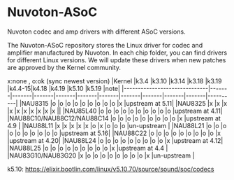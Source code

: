 # Nuvoton-ASoC
Nuvoton codec and amp drivers with different ASoC versions.

The Nuvoton-ASoC repository stores the Linux driver for codec and amplifier manufactured by Nuvoton. In each chip folder, you can find drivers for different Linux versions. We will update these drivers when new patches are approved by the Kernel community.

x:none , o:ok (sync newest version)
|Kernel                        |k3.4   |k3.10  |k3.14  |k3.18  |k3.19  |k4.4-15|k4.18  |k4.19  |k5.10  |k5.19  |note|
|------------------------------|-------|-------|-------|-------|-------|-------|-------|-------|-------|-------|----------|
|NAU8315                       |o      |o      |o      |o      |o      |o      |o      |o      |o      |x      |upstream at 5.11|
|NAU8325                       |x      |x      |x      |x      |x      |x      |x      |x      |x      |x      ||
|NAU85L40                      |o      |o      |o      |o      |o      |o      |o      |o      |o      |o      |upstream at 4.11|
|NAU88C10/NAU88C12/NAU88C14    |o      |o      |o      |o      |o      |o      |o      |o      |o      |x      |upstream at 4.9 |
|NAU88L11                      |x      |x      |x      |x      |x      |o      |x      |o      |o      |o      |un-upstream     |
|NAU88L21                      |o      |o      |o      |o      |o      |o      |o      |o      |o      |o      |upstream at 5.16|
|NAU88C22                      |o      |o      |o      |o      |o      |o      |o      |o      |o      |x      |upstream at 4.20|
|NAU88L24                      |o      |o      |o      |o      |o      |o      |o      |o      |o      |x      |upstream at 4.12|
|NAU88L25                      |o      |o      |o      |o      |o      |o      |o      |o      |o      |x      |upstream at 4.4 |
|NAU83G10/NAU83G20             |x      |o      |o      |o      |o      |o      |o      |o      |o      |x      |un-upstream     |

k5.10: https://elixir.bootlin.com/linux/v5.10.70/source/sound/soc/codecs
